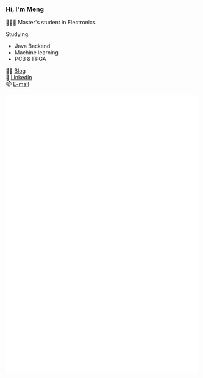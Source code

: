 ### Hi, I'm Meng  

👩🏻‍🎓 Master's student in Electronics   

Studying:  
- Java Backend 
- Machine learning    
- PCB & FPGA  

✍🏻 [Blog](https://mengisok.github.io)  
🌱 [LinkedIn](https://www.linkedin.com/in/mengisok/)  
📫 [E-mail](mailto:hanmengisok@gmail.com)
<!--
**mengisok/mengisok** is a ✨ _special_ ✨ repository because its `README.md` (this file) appears on your GitHub profile.

Here are some ideas to get you started:

- 🔭 I’m currently working on ...
- 🌱 I’m currently learning ...
- 👯 I’m looking to collaborate on ...
- 🤔 I’m looking for help with ...
- 💬 Ask me about ...
- 📫 How to reach me: ...
- 😄 Pronouns: ...
- ⚡ Fun fact: ...
-->

![Metrics](/github-metrics.svg)
